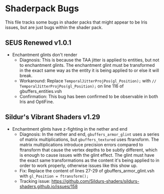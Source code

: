 # Shaderpack Bugs

This file tracks some bugs in shader packs that might appear to be Iris issues, but are just bugs within the shader pack.

## SEUS Renewed v1.0.1

* Enchantment glints don't render
    * Diagnosis: This is because the TAA jitter is applied to entities, but not to enchantment glints. The enchantment
      glint must be transformed in the exact same way as the entity it is being applied to or else it will break.
    * Workaround: Replace `TemporalJitterProjPos(gl_Position);` with `// TemporalJitterProjPos(gl_Position);` on line 116 of gbuffers_entities.vsh
    * Confirmation: This bug has been confirmed to be observable in both Iris and OptiFine.

## Sildur's Vibrant Shaders v1.29

* Enchantment glints have z-fighting in the nether and end
    * Diagnosis: In the nether and end, `gbuffers_armor_glint` uses a series of matrix multiplications, but
      `gbuffers_textured` uses ftransform. The matrix multiplications introduce precision errors compared to ftransform
      that cause the vertex depths to be subtly different, which is enough to cause issues with the glint effect. The
      glint must have the exact same transformations as the content it's being applied to in order to work properly,
      otherwise issues like this show up.
    * Fix: Replace the content of lines 27-29 of gbuffers_armor_glint.vsh with `gl_Position = ftransform();`
    * Tracking issue: https://github.com/Sildurs-shaders/sildurs-shaders.github.io/issues/158
